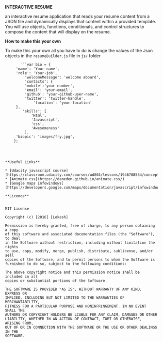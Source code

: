 **INTERACTIVE RESUME**

an interactive resume application that reads your resume content from a JSON file and dynamically displays that content within a provided template. You will use objects, functions, conditionals, and control structures to compose the content that will display on the resume.


**How to make this your own**


 To make this your own all you have to do is change the values of the Json objects in the ``resumeBuilder.js`` file in ``js/`` folder


         
           ```var bio = {
   		 'name': 'Your-name',
   		 'role': 'Your-job',
    		 'welcomeMessage': 'welcome aboard',
    		 'contacts': {
        	 'mobile':'your-number',
        	 'email': 'your-email',
        	 'github': 'your-github-user-name',
        	 'twitter': 'twitter-handle',
                 'location': 'your-location'
   		 },
    		'skills': [
        		'Html',
        		'Javascript',
        		'css',
        		'Awesomeness'
   			 ],
   		 'biopic': 'images/fry.jpg',
		};
``` 
            


**Useful Links**

* [Udacity javascript course](https://classroom.udacity.com/courses/ud804/lessons/1946788554/concepts/25505685350923)
* [Animate.css](https://daneden.github.io/animate.css/)
* [Google maps Infowindows](https://developers.google.com/maps/documentation/javascript/infowindows#open)

**Licence**


MIT License

Copyright (c) [2016] [Lokesh]

Permission is hereby granted, free of charge, to any person obtaining a copy
of this software and associated documentation files (the "Software"), to deal
in the Software without restriction, including without limitation the rights
to use, copy, modify, merge, publish, distribute, sublicense, and/or sell
copies of the Software, and to permit persons to whom the Software is
furnished to do so, subject to the following conditions:

The above copyright notice and this permission notice shall be included in all
copies or substantial portions of the Software.

THE SOFTWARE IS PROVIDED "AS IS", WITHOUT WARRANTY OF ANY KIND, EXPRESS OR
IMPLIED, INCLUDING BUT NOT LIMITED TO THE WARRANTIES OF MERCHANTABILITY,
FITNESS FOR A PARTICULAR PURPOSE AND NONINFRINGEMENT. IN NO EVENT SHALL THE
AUTHORS OR COPYRIGHT HOLDERS BE LIABLE FOR ANY CLAIM, DAMAGES OR OTHER
LIABILITY, WHETHER IN AN ACTION OF CONTRACT, TORT OR OTHERWISE, ARISING FROM,
OUT OF OR IN CONNECTION WITH THE SOFTWARE OR THE USE OR OTHER DEALINGS IN THE
SOFTWARE.
